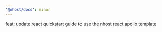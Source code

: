 ```yaml
---
'@nhost/docs': minor
---
```


feat: update react quickstart guide to use the nhost react apollo template
